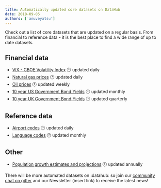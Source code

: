 ```yaml
---
title: Automatically updated core datasets on DataHub
date: 2018-09-05
authors: ['anuveyatsu']
---
```


Check out a list of core datasets that are updated on a regular basis. From financial to reference data - it is the best place to find a wide range of up to date datasets.

## Financial data

* [VIX - CBOE Volatility Index](/core/finance-vix) :clock1: updated daily
* [Natural gas prices](/core/natural-gas) :clock1: updated daily
* [Oil prices](/core/oil-prices) :clock1: updated weekly
* [10 year US Government Bond Yields](/core/bond-yields-us-10y) :clock1: updated monthly
* [10 year UK Government Bond Yields](/core/bond-yields-uk-10y) :clock1: updated quarterly

## Reference data

* [Airport codes](/core/airport-codes) :clock1: updated daily
* [Language codes](/core/language-codes) :clock1: updated monthly

## Other

* [Population growth estimates and projections](/core/population-growth-estimates-and-projections) :clock1: updated annually

There will be more automated datasets on :datahub: so join our [community chat on gitter](https://gitter.im/datahubio/chat) and our Newsletter (insert link) to receive the latest news!
